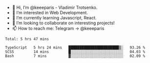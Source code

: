 - 👋 Hi, I’m @keeeparis - Vladimir Trotsenko.
- 👀 I’m interested in Web Development.
- 🌱 I’m currently learning Javascript, React.
- 💞️ I’m looking to collaborate on interesting projects!
- 📫 How to reach me: Telegram -> @keeeparis

<!---
keeeparis/keeeparis is a ✨ special ✨ repository because its `README.md` (this file) appears on your GitHub profile.
You can click the Preview link to take a look at your changes.
--->

<!--START_SECTION:waka-->
```text
Total: 5 hrs 47 mins

TypeScript   5 hrs 24 mins   ███████████████████████▒░   93.26 % 
SCSS         14 mins         █░░░░░░░░░░░░░░░░░░░░░░░░   04.03 % 
Bash         7 mins          ▓░░░░░░░░░░░░░░░░░░░░░░░░   02.09 % 
```
<!--END_SECTION:waka-->
